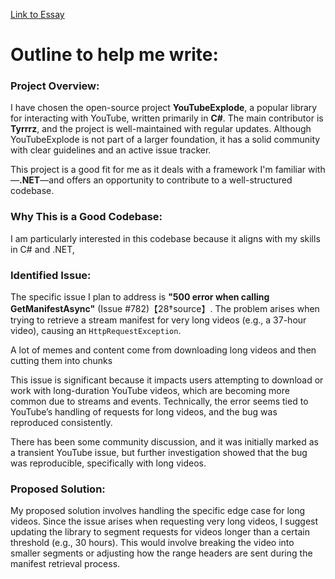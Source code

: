 [Link to Essay](https://docs.google.com/document/d/1ylT4trtCpMn4WUk3uHZyCcV_PPUi-Bfh8NGzd58L748/edit?usp=sharing)

# Outline to help me write:

### Project Overview:
I have chosen the open-source project **YouTubeExplode**, a popular library for interacting with YouTube, written primarily in **C#**. The main contributor is **Tyrrrz**, and the project is well-maintained with regular updates. Although YouTubeExplode is not part of a larger foundation, it has a solid community with clear guidelines and an active issue tracker.

This project is a good fit for me as it deals with a framework I'm familiar with—**.NET**—and offers an opportunity to contribute to a well-structured codebase.

### Why This is a Good Codebase:
I am particularly interested in this codebase because it aligns with my skills in C# and .NET, 

### Identified Issue:
The specific issue I plan to address is **"500 error when calling GetManifestAsync"** (Issue #782)【28†source】. The problem arises when trying to retrieve a stream manifest for very long videos (e.g., a 37-hour video), causing an `HttpRequestException`. 

A lot of memes and content come from downloading long videos and then cutting them into chunks 

This issue is significant because it impacts users attempting to download or work with long-duration YouTube videos, which are becoming more common due to streams and events. Technically, the error seems tied to YouTube’s handling of requests for long videos, and the bug was reproduced consistently.

There has been some community discussion, and it was initially marked as a transient YouTube issue, but further investigation showed that the bug was reproducible, specifically with long videos.

### Proposed Solution:
My proposed solution involves handling the specific edge case for long videos. Since the issue arises when requesting very long videos, I suggest updating the library to segment requests for videos longer than a certain threshold (e.g., 30 hours). This would involve breaking the video into smaller segments or adjusting how the range headers are sent during the manifest retrieval process.
